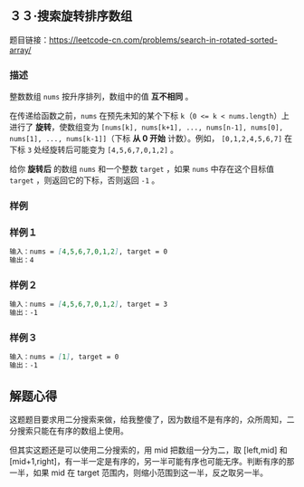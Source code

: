 ## ３３·搜索旋转排序数组

题目链接：https://leetcode-cn.com/problems/search-in-rotated-sorted-array/

### 描述

整数数组 `nums` 按升序排列，数组中的值 **互不相同** 。

在传递给函数之前，`nums` 在预先未知的某个下标 `k`（`0 <= k < nums.length`）上进行了 **旋转**，使数组变为 `[nums[k], nums[k+1], ..., nums[n-1], nums[0], nums[1], ..., nums[k-1]]`（下标 **从 0 开始** 计数）。例如， `[0,1,2,4,5,6,7]` 在下标 `3` 处经旋转后可能变为 `[4,5,6,7,0,1,2]` 。

给你 **旋转后** 的数组 `nums` 和一个整数 `target` ，如果 `nums` 中存在这个目标值 `target` ，则返回它的下标，否则返回 `-1` 。

### 样例

### 样例１

```markdown
输入：nums = [4,5,6,7,0,1,2], target = 0
输出：4
```
### 样例２

```markdown
输入：nums = [4,5,6,7,0,1,2], target = 3
输出：-1
```

### 样例３

```markdown
输入：nums = [1], target = 0
输出：-1
```

## 解题心得

这题题目要求用二分搜索来做，给我整傻了，因为数组不是有序的，众所周知，二分搜索只能在有序的数组上使用。

但其实这题还是可以使用二分搜索的，用 mid 把数组一分为二，取 [left,mid] 和 [mid+1,right]，有一半一定是有序的，另一半可能有序也可能无序。判断有序的那一半，如果 mid 在 target 范围内，则缩小范围到这一半，反之取另一半。